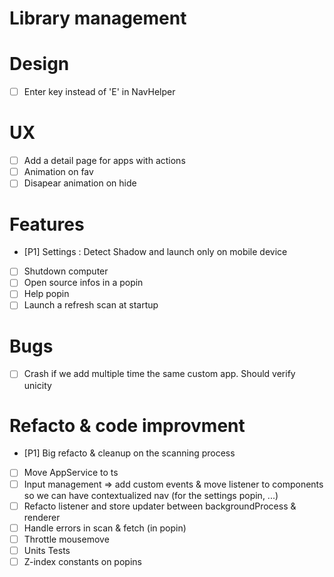 

# Library management


# Design
- [ ] Enter key instead of 'E' in NavHelper

# UX
- [ ] Add a detail page for apps with actions
- [ ] Animation on fav
- [ ] Disapear animation on hide

# Features
- [P1] Settings : Detect Shadow and launch only on mobile device
- [ ] Shutdown computer
- [ ] Open source infos in a popin
- [ ] Help popin
- [ ] Launch a refresh scan at startup

# Bugs
- [ ] Crash if we add multiple time the same custom app. Should verify unicity

# Refacto & code improvment
- [P1] Big refacto & cleanup on the scanning process
- [ ] Move AppService to ts
- [ ] Input management => add custom events & move listener to components so we can have contextualized nav (for the settings popin, ...)
- [ ] Refacto listener and store updater between backgroundProcess & renderer
- [ ] Handle errors in scan & fetch (in popin)
- [ ] Throttle mousemove
- [ ] Units Tests
- [ ] Z-index constants on popins